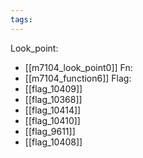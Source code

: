 ```yaml
---
tags:
---
```

Look_point:
- [[m7104_look_point0]]
Fn:
- [[m7104_function6]]
Flag:
- [[flag_10409]]
- [[flag_10368]]
- [[flag_10414]]
- [[flag_10410]]
- [[flag_9611]]
- [[flag_10408]]
